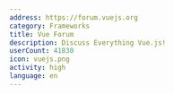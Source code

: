 ```yaml
---
address: https://forum.vuejs.org
category: Frameworks
title: Vue Forum
description: Discuss Everything Vue.js!
userCount: 41830
icon: vuejs.png
activity: high
language: en
---
```

